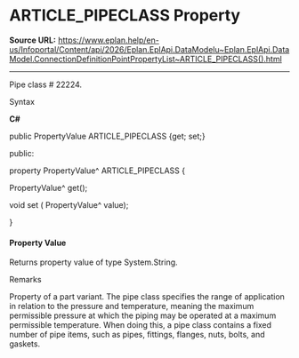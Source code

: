 # ARTICLE_PIPECLASS Property

**Source URL:** https://www.eplan.help/en-us/Infoportal/Content/api/2026/Eplan.EplApi.DataModelu~Eplan.EplApi.DataModel.ConnectionDefinitionPointPropertyList~ARTICLE_PIPECLASS().html

---

Pipe class # 22224.

Syntax

**C#**



public PropertyValue ARTICLE_PIPECLASS {get; set;}

public:

property PropertyValue^ ARTICLE_PIPECLASS {

   PropertyValue^ get();

   void set (    PropertyValue^ value);

}


#### Property Value

Returns property value of type System.String.

Remarks

Property of a part variant. The pipe class specifies the range of application in relation to the pressure and temperature, meaning the maximum permissible pressure at which the piping may be operated at a maximum permissible temperature. When doing this, a pipe class contains a fixed number of pipe items, such as pipes, fittings, flanges, nuts, bolts, and gaskets.
